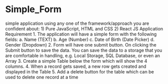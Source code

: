 # Simple_Form
simple application using any one of the framework/approach you are confident about:   1) Pure JavaScript, HTML and CSS   2) React JS  Application Requirement  1. The application will have a simple form with the following fields:  a. Name (TEXT)  b. Age (Number)  c. Date of Birth (Date Picker)  d. Gender (Dropdown)  2. Form will have one submit button. On clicking the Submit button to save the data. You can save  the data to a storage that you are comfortable in handling, e.g. Local Storage, SQL Database, or  even an Array  3. Create a simple Table below the form which will show the 4 columns.   4. When a record gets saved, a new row gets created and displayed in the Table 5. Add a delete button for the table which can be used to delete one record at a time 
